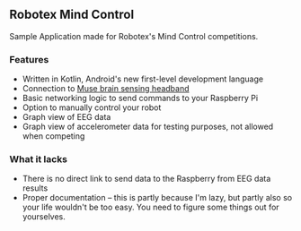 ## Robotex Mind Control

Sample Application made for Robotex's Mind Control competitions.

### Features

* Written in Kotlin, Android's new first-level development language
* Connection to [Muse brain sensing headband](http://www.choosemuse.com/)
* Basic networking logic to send commands to your Raspberry Pi
* Option to manually control your robot
* Graph view of EEG data
* Graph view of accelerometer data for testing purposes, not allowed when competing

### What it lacks

* There is no direct link to send data to the Raspberry from EEG data results
* Proper documentation – this is partly because I'm lazy, but partly also so your life wouldn't be too easy. You need to figure some things out for yourselves.